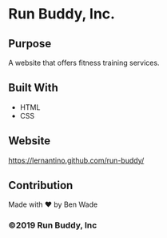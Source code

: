 # Run Buddy, Inc.

## Purpose
A website that offers fitness training services.

## Built With
* HTML
* CSS

## Website
https://lernantino.github.com/run-buddy/

## Contribution
Made with ❤️ by Ben Wade

### ©️2019 Run Buddy, Inc 
